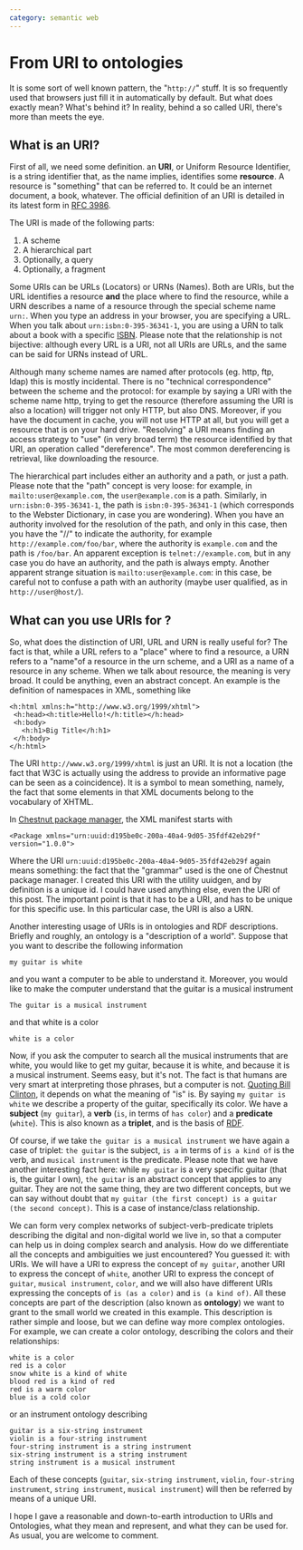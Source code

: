```yaml
---
category: semantic web
---
```

From URI to ontologies
======================

It is some sort of well known pattern, the \"`http://`\" stuff. It is so
frequently used that browsers just fill it in automatically by default.
But what does exactly mean? What\'s behind it? In reality, behind a so
called URI, there\'s more than meets the eye.

What is an URI?
---------------

First of all, we need some definition. an **URI**, or Uniform Resource
Identifier, is a string identifier that, as the name implies, identifies
some **resource**. A resource is \"something\" that can be referred to.
It could be an internet document, a book, whatever. The official
definition of an URI is detailed in its latest form in [RFC
3986](http://tools.ietf.org/html/rfc3986).

The URI is made of the following parts:

1.  A scheme
2.  A hierarchical part
3.  Optionally, a query
4.  Optionally, a fragment

Some URIs can be URLs (Locators) or URNs (Names). Both are URIs, but the
URL identifies a resource **and** the place where to find the resource,
while a URN describes a name of a resource through the special scheme
name `urn:`. When you type an address in your browser, you are
specifying a URL. When you talk about `urn:isbn:0-395-36341-1`, you are
using a URN to talk about a book with a specific
[ISBN](http://en.wikipedia.org/wiki/ISBN). Please note that the
relationship is not bijective: although every URL is a URI, not all URIs
are URLs, and the same can be said for URNs instead of URL.

Although many scheme names are named after protocols (eg. http, ftp,
ldap) this is mostly incidental. There is no \"technical
correspondence\" between the scheme and the protocol: for example by
saying a URI with the scheme name http, trying to get the resource
(therefore assuming the URI is also a location) will trigger not only
HTTP, but also DNS. Moreover, if you have the document in cache, you
will not use HTTP at all, but you will get a resource that is on your
hard drive. \"Resolving\" a URI means finding an access strategy to
\"use\" (in very broad term) the resource identified by that URI, an
operation called \"dereference\". The most common dereferencing is
retrieval, like downloading the resource.

The hierarchical part includes either an authority and a path, or just a
path. Please note that the \"path\" concept is very loose: for example,
in `mailto:user@example.com`, the `user@example.com` is a path.
Similarly, in `urn:isbn:0-395-36341-1`, the path is `isbn:0-395-36341-1`
(which corresponds to the Webster Dictionary, in case you are
wondering). When you have an authority involved for the resolution of
the path, and only in this case, then you have the \"//\" to indicate
the authority, for example `http://example.com/foo/bar`, where the
authority is `example.com` and the path is `/foo/bar`. An apparent
exception is `telnet://example.com`, but in any case you do have an
authority, and the path is always empty. Another apparent strange
situation is `mailto:user@example.com`: in this case, be careful not to
confuse a path with an authority (maybe user qualified, as in
`http://user@host/`).

What can you use URIs for ?
---------------------------

So, what does the distinction of URI, URL and URN is really useful for?
The fact is that, while a URL refers to a \"place\" where to find a
resource, a URN refers to a \"name\"of a resource in the urn scheme, and
a URI as a name of a resource in any scheme. When we talk about
resource, the meaning is very broad. It could be anything, even an
abstract concept. An example is the definition of namespaces in XML,
something like

``` {.xml}
<h:html xmlns:h="http://www.w3.org/1999/xhtml">
 <h:head><h:title>Hello!</h:title></h:head>
 <h:body>
   <h:h1>Big Title</h:h1>
 </h:body>
</h:html>
```

The URI `http://www.w3.org/1999/xhtml` is just an URI. It is not a
location (the fact that W3C is actually using the address to provide an
informative page can be seen as a coincidence). It is a symbol to mean
something, namely, the fact that some elements in that XML documents
belong to the vocabulary of XHTML.

In [Chestnut package manager](http://chestnut.sourceforge.net), the XML
manifest starts with

``` {.xml}
<Package xmlns="urn:uuid:d195be0c-200a-40a4-9d05-35fdf42eb29f" version="1.0.0">
```

Where the URI `urn:uuid:d195be0c-200a-40a4-9d05-35fdf42eb29f` again
means something: the fact that the \"grammar\" used is the one of
Chestnut package manager. I created this URI with the utility uuidgen,
and by definition is a unique id. I could have used anything else, even
the URI of this post. The important point is that it has to be a URI,
and has to be unique for this specific use. In this particular case, the
URI is also a URN.

Another interesting usage of URIs is in ontologies and RDF descriptions.
Briefly and roughly, an ontology is a \"description of a world\".
Suppose that you want to describe the following information

    my guitar is white

and you want a computer to be able to understand it. Moreover, you would
like to make the computer understand that the guitar is a musical
instrument

    The guitar is a musical instrument

and that white is a color

    white is a color

Now, if you ask the computer to search all the musical instruments that
are white, you would like to get my guitar, because it is white, and
because it is a musical instrument. Seems easy, but it\'s not. The fact
is that humans are very smart at interpreting those phrases, but a
computer is not. [Quoting Bill
Clinton](http://politicalhumor.about.com/cs/quotethis/a/clintonquotes.htm),
it depends on what the meaning of \"is\" is. By saying
`my guitar is white` we describe a property of the guitar, specifically
its color. We have a **subject** (`my guitar`), a **verb** (`is`, in
terms of `has color`) and a **predicate** (`white`). This is also known
as a **triplet**, and is the basis of
[RDF](http://en.wikipedia.org/wiki/Resource_Description_Framework).

Of course, if we take `the guitar is a musical instrument` we have again
a case of triplet: `the guitar` is the subject, `is a` in terms of
`is a kind of` is the verb, and `musical instrument` is the predicate.
Please note that we have another interesting fact here: while
`my guitar` is a very specific guitar (that is, the guitar I own),
`the guitar` is an abstract concept that applies to any guitar. They are
not the same thing, they are two different concepts, but we can say
without doubt that
`my guitar (the first concept) is a guitar (the second concept)`. This
is a case of instance/class relationship.

We can form very complex networks of subject-verb-predicate triplets
describing the digital and non-digital world we live in, so that a
computer can help us in doing complex search and analysis. How do we
differentiate all the concepts and ambiguities we just encountered? You
guessed it: with URIs. We will have a URI to express the concept of
`my guitar`, another URI to express the concept of `white`, another URI
to express the concept of `guitar`, `musical instrument`, `color`, and
we will also have different URIs expressing the concepts of
`is (as a color)` and `is (a kind of)`. All these concepts are part of
the description (also known as **ontology**) we want to grant to the
small world we created in this example. This description is rather
simple and loose, but we can define way more complex ontologies. For
example, we can create a color ontology, describing the colors and their
relationships:

    white is a color
    red is a color
    snow white is a kind of white
    blood red is a kind of red
    red is a warm color
    blue is a cold color

or an instrument ontology describing

    guitar is a six-string instrument
    violin is a four-string instrument
    four-string instrument is a string instrument
    six-string instrument is a string instrument
    string instrument is a musical instrument

Each of these concepts (`guitar`, `six-string instrument`, `violin`,
`four-string instrument`, `string instrument`, `musical instrument`)
will then be referred by means of a unique URI.

I hope I gave a reasonable and down-to-earth introduction to URIs and
Ontologies, what they mean and represent, and what they can be used for.
As usual, you are welcome to comment.
